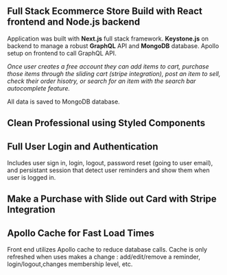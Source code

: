 ## Full Stack Ecommerce Store Build with React frontend and Node.js backend

Application was built with **Next.js** full stack framework. **Keystone.js** on backend
to manage a robust **GraphQL** API and **MongoDB** database. Apollo setup on frontend to
call GraphQL API.

*Once user creates a free account they can add items to cart, purchase those items through the sliding cart
(stripe integration), post an item to sell, check their order hisotry, or search for an item with the search
bar autocomplete feature.*

All data is saved to MongoDB database.

## Clean Professional using Styled Components

## Full User Login and Authentication

Includes user sign in, login, logout, password reset (going to user email), and
persistant session that detect user reminders and show them when user is logged
in.

## Make a Purchase with Slide out Card with Stripe Integration

## Apollo Cache for Fast Load Times

Front end utilizes Apollo cache to reduce database calls. Cache is only
refreshed when uses makes a change : add/edit/remove a reminder,
login/logout,changes membership level, etc.
